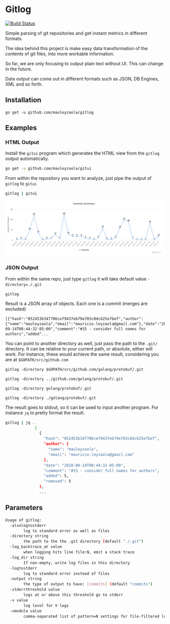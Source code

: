 # Gitlog

[![Build Status](https://travis-ci.org/mauleyzaola/gitlog.svg?branch=master)](https://travis-ci.org/mauleyzaola/gitlog)

Simple parsing of git repositories and get instant metrics in different formats.

The idea behind this project is make easy data transformation of the contents of git files, into more workable information.

So far, we are only focusing to output plain text without UI. This can change in the future.

Data output can come out in different formats such as JSON, DB Engines, XML and so forth.

## Installation
```
go get -u github.com/mauleyzaola/gitlog
```

## Examples

### HTML Output
Install the `gitui` program which generates the HTML view from the `gitlog` output automatically.
```bash
go get -u github.com/mauleyzaola/gitui
```

From within the repository you want to analyze, just pipe the output of `gitlog` to `gitui`
```bash
gitlog | gitui
```
![alt tag](assets/gitui-output-sample.png)

### JSON Output
From within the same repo, just type `gitlog` it will take default value `-directory=./.git`
```
gitlog
```
Result is a JSON array of objects. Each one is a commit (merges are excluded)
```
[{"hash":"052453b347706cef9437eb79e703c0dc625e7bef","author":{"name":"mauleyzaola","email":"mauricio.leyzaola@gmail.com"},"date":"2018-09-14T00:44:32-05:00","comment":"#15 - consider full names for authors","added"...
```

You can point to another directory as well, just pass the path to the `.git/` directory. It can be relative to your current path, or absolute, either will work. For instance, these would achieve the same result, considering you are at `$GOPATH/src/github.com`
```
gitlog -directory $GOPATH/src/github.com/golang/protobuf/.git
```
```
gitlog -directory ../github.com/golang/protobuf/.git
```
```
gitlog -directory golang/protobuf/.git
```
```
gitlog -directory ./golang/protobuf/.git
```

The result goes to stdout, so it can be used to input another program. For instance `jq` to pretty format the result.
```bash
gitlog | jq .
             [
               {
                 "hash": "052453b347706cef9437eb79e703c0dc625e7bef",
                 "author": {
                   "name": "mauleyzaola",
                   "email": "mauricio.leyzaola@gmail.com"
                 },
                 "date": "2018-09-14T00:44:32-05:00",
                 "comment": "#15 - consider full names for authors",
                 "added": 5,
                 "removed": 5
               },
               ...

```

## Parameters
```bash
Usage of gitlog:
  -alsologtostderr
    	log to standard error as well as files
  -directory string
    	the path to the the .git directory (default "./.git")
  -log_backtrace_at value
    	when logging hits line file:N, emit a stack trace
  -log_dir string
    	If non-empty, write log files in this directory
  -logtostderr
    	log to standard error instead of files
  -output string
    	the type of output to have: [commits] (default "commits")
  -stderrthreshold value
    	logs at or above this threshold go to stderr
  -v value
    	log level for V logs
  -vmodule value
    	comma-separated list of pattern=N settings for file-filtered logging
```